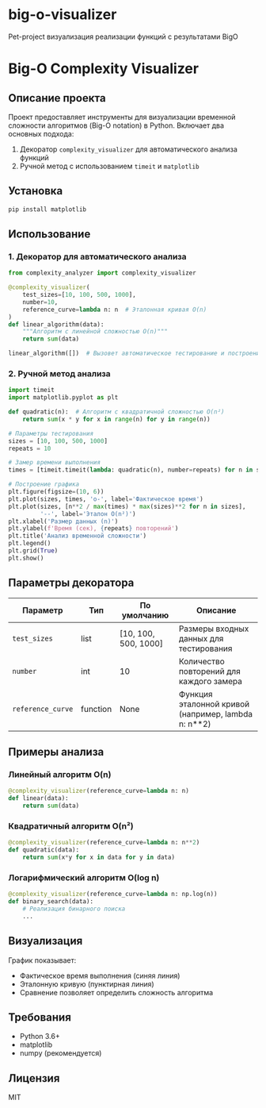 # big-o-visualizer
Pet-project визуализация реализации функций с результатами BigO
# Big-O Complexity Visualizer

## Описание проекта
Проект предоставляет инструменты для визуализации временной сложности алгоритмов (Big-O notation) в Python. Включает два основных подхода:
1. Декоратор `complexity_visualizer` для автоматического анализа функций
2. Ручной метод с использованием `timeit` и `matplotlib`

## Установка
```bash
pip install matplotlib
```

## Использование

### 1. Декоратор для автоматического анализа
```python
from complexity_analyzer import complexity_visualizer

@complexity_visualizer(
    test_sizes=[10, 100, 500, 1000],
    number=10,
    reference_curve=lambda n: n  # Эталонная кривая O(n)
)
def linear_algorithm(data):
    """Алгоритм с линейной сложностью O(n)"""
    return sum(data)

linear_algorithm([])  # Вызовет автоматическое тестирование и построение графика
```

### 2. Ручной метод анализа
```python
import timeit
import matplotlib.pyplot as plt

def quadratic(n):  # Алгоритм с квадратичной сложностью O(n²)
    return sum(x * y for x in range(n) for y in range(n))

# Параметры тестирования
sizes = [10, 100, 500, 1000]
repeats = 10

# Замер времени выполнения
times = [timeit.timeit(lambda: quadratic(n), number=repeats) for n in sizes]

# Построение графика
plt.figure(figsize=(10, 6))
plt.plot(sizes, times, 'o-', label='Фактическое время')
plt.plot(sizes, [n**2 / max(times) * max(sizes)**2 for n in sizes], 
         '--', label='Эталон O(n²)')
plt.xlabel('Размер данных (n)')
plt.ylabel(f'Время (сек), {repeats} повторений')
plt.title('Анализ временной сложности')
plt.legend()
plt.grid(True)
plt.show()
```

## Параметры декоратора
| Параметр         | Тип       | По умолчанию       | Описание |
|------------------|-----------|--------------------|----------|
| `test_sizes`     | list      | [10, 100, 500, 1000] | Размеры входных данных для тестирования |
| `number`         | int       | 10                 | Количество повторений для каждого замера |
| `reference_curve`| function  | None               | Функция эталонной кривой (например, lambda n: n**2) |

## Примеры анализа

### Линейный алгоритм O(n)
```python
@complexity_visualizer(reference_curve=lambda n: n)
def linear(data):
    return sum(data)
```

### Квадратичный алгоритм O(n²)
```python
@complexity_visualizer(reference_curve=lambda n: n**2)
def quadratic(data):
    return sum(x*y for x in data for y in data)
```

### Логарифмический алгоритм O(log n)
```python
@complexity_visualizer(reference_curve=lambda n: np.log(n))
def binary_search(data):
    # Реализация бинарного поиска
    ...
```

## Визуализация
График показывает:
- Фактическое время выполнения (синяя линия)
- Эталонную кривую (пунктирная линия)
- Сравнение позволяет определить сложность алгоритма

## Требования
- Python 3.6+
- matplotlib
- numpy (рекомендуется)

## Лицензия
MIT
